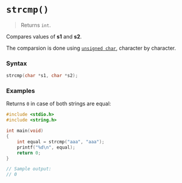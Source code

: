 # `strcmp()`

> Returns `int`.

Compares values of **s1** and **s2**.

The comparsion is done using [`unsigned char`](/data-types/unsigned-char/), character by character.

### Syntax

```c
strcmp(char *s1, char *s2);
```

### Examples

Returns `0` in case of both strings are equal:

```c
#include <stdio.h>
#include <string.h>

int main(void)
{
    int equal = strcmp("aaa", "aaa");
    printf("%d\n", equal);
    return 0;
}

// Sample output:
// 0
```
